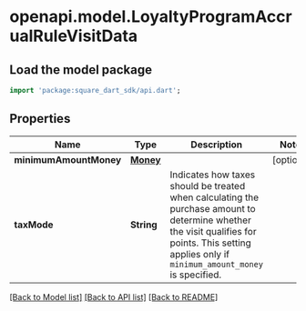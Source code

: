# openapi.model.LoyaltyProgramAccrualRuleVisitData

## Load the model package
```dart
import 'package:square_dart_sdk/api.dart';
```

## Properties
Name | Type | Description | Notes
------------ | ------------- | ------------- | -------------
**minimumAmountMoney** | [**Money**](Money.md) |  | [optional] 
**taxMode** | **String** | Indicates how taxes should be treated when calculating the purchase amount to determine whether the visit qualifies for points.  This setting applies only if `minimum_amount_money` is specified. | 

[[Back to Model list]](../README.md#documentation-for-models) [[Back to API list]](../README.md#documentation-for-api-endpoints) [[Back to README]](../README.md)


